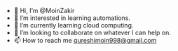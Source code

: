 - 👋 Hi, I’m @MoinZakir
- 👀 I’m interested in learning automations. 
- 🌱 I’m currently learning cloud computing.
- 💞️ I’m looking to collaborate on whatever I can help on. 
- 📫 How to reach me qureshimoin998@gmail.com

<!---
MoinZakir/MoinZakir is a ✨ special ✨ repository because its `README.md` (this file) appears on your GitHub profile.
You can click the Preview link to take a look at your changes.
--->
